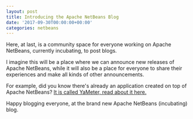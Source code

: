 ```yaml
---
layout: post
title: Introducing the Apache NetBeans Blog
date: '2017-09-30T00:00:00+00:00'
categories: netbeans
---
```

<p>Here, at last, is a community space for everyone working on Apache NetBeans, currently incubating, to post blogs. </p>

<p>I imagine this will be a place where we can announce new releases of Apache NetBeans, while it will also be a place for everyone to share their experiences and make all kinds of other announcements.</p>

<p>For example, did you know there's already an application created on top of Apache NetBeans? <a href="https://jaxenter.com/netbeans/yameter-cloud-load-testing-everybody">It is called YaMeter, read about it here.</a></p>

<p>Happy blogging everyone, at the brand new Apache NetBeans (incubating) blog.</p>
